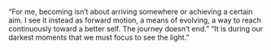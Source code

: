“For me, becoming isn’t about arriving somewhere or achieving a certain aim. I see it instead as forward motion, a means of evolving, a way to reach continuously toward a better self. The journey doesn’t end.”
“It is during our darkest moments that we must focus to see the light.”
